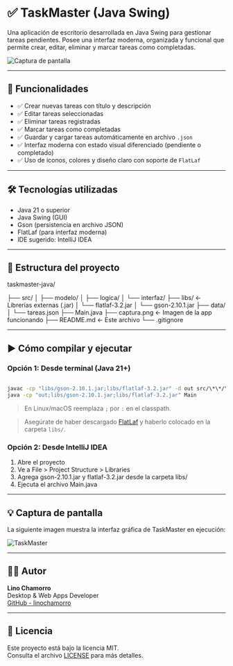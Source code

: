 # ✅ TaskMaster (Java Swing)


Una aplicación de escritorio desarrollada en Java Swing para gestionar tareas pendientes. Posee una interfaz moderna, organizada y funcional que permite crear, editar, eliminar y marcar tareas como completadas.

![Captura de pantalla](captura.png)

---

## 🚀 Funcionalidades

- ✅ Crear nuevas tareas con título y descripción
- ✅ Editar tareas seleccionadas
- ✅ Eliminar tareas registradas
- ✅ Marcar tareas como completadas
- ✅ Guardar y cargar tareas automáticamente en archivo `.json`
- ✅ Interfaz moderna con estado visual diferenciado (pendiente o completado)
- ✅ Uso de iconos, colores y diseño claro con soporte de `FlatLaf`

---

## 🛠️ Tecnologías utilizadas

- Java 21 o superior
- Java Swing (GUI)
- Gson (persistencia en archivo JSON)
- FlatLaf (para interfaz moderna)
- IDE sugerido: IntelliJ IDEA

---

## 📂 Estructura del proyecto

taskmaster-java/

├── src/
│       ├── modelo/
│       ├── logica/
│       └── interfaz/
├── libs/                  ← Librerías externas (.jar)
│   └── flatlaf-3.2.jar 
│   └── gson-2.10.1.jar
├── data/                 
│   └── tareas.json
├── Main.java
├── captura.png            ← Imagen de la app funcionando
├── README.md              ← Este archivo
└── .gitignore

---

## ▶️ Cómo compilar y ejecutar

### Opción 1: Desde terminal (Java 21+)

```bash

javac -cp "libs/gson-2.10.1.jar;libs/flatlaf-3.2.jar" -d out src/\*\*/\*.java
java -cp "out;libs/gson-2.10.1.jar;libs/flatlaf-3.2.jar" Main
```

> En Linux/macOS reemplaza `;` por `:` en el classpath.

> Asegúrate de haber descargado [FlatLaf](https://www.formdev.com/flatlaf/) y haberlo colocado en la carpeta `libs/`.


### Opción 2: Desde IntelliJ IDEA

1. Abre el proyecto
2. Ve a File > Project Structure > Libraries
3. Agrega gson-2.10.1.jar y flatlaf-3.2.jar desde la carpeta libs/
4. Ejecuta el archivo Main.java

---

## 💡 Captura de pantalla

La siguiente imagen muestra la interfaz gráfica de TaskMaster en ejecución:

![TaskMaster](captura.png)

---


## 👨‍💻 Autor

**Lino Chamorro**  
Desktop & Web Apps Developer  
[GitHub - linochamorro](https://github.com/linochamorro)

---

## 📄 Licencia

Este proyecto está bajo la licencia MIT.  
Consulta el archivo [LICENSE](LICENSE) para más detalles.